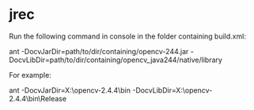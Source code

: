 # jrec

Run the following command in console in the folder containing build.xml:

ant -DocvJarDir=path/to/dir/containing/opencv-244.jar -DocvLibDir=path/to/dir/containing/opencv_java244/native/library

For example:

ant -DocvJarDir=X:\opencv-2.4.4\bin -DocvLibDir=X:\opencv-2.4.4\bin\Release
